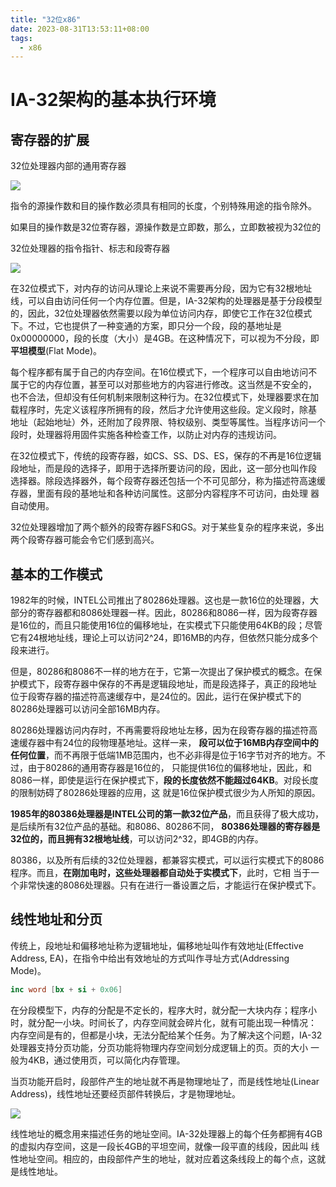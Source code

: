```yaml
---
title: "32位x86"
date: 2023-08-31T13:53:11+08:00
tags:
  - x86
---
```


# IA-32架构的基本执行环境

## 寄存器的扩展

32位处理器内部的通用寄存器

![](https://res.weread.qq.com/wrepub/CB_3300050845_txt014_1.jpg)

指令的源操作数和目的操作数必须具有相同的长度，个别特殊用途的指令除外。

如果目的操作数是32位寄存器，源操作数是立即数，那么，立即数被视为32位的

32位处理器的指令指针、标志和段寄存器

![](https://res.weread.qq.com/wrepub/CB_3300050845_txt014_6.jpg)

在32位模式下，对内存的访问从理论上来说不需要再分段，因为它有32根地址线，可以自由访问任何一个内存位置。但是，IA-32架构的处理器是基于分段模型
的，因此，32位处理器依然需要以段为单位访问内存，即使它工作在32位模式下。不过，它也提供了一种变通的方案，即只分一个段，段的基地址是
0x00000000，段的长度（大小）是4GB。在这种情况下，可以视为不分段，即**平坦模型**(Flat Mode)。

每个程序都有属于自己的内存空间。在16位模式下，一个程序可以自由地访问不属于它的内存位置，甚至可以对那些地方的内容进行修改。这当然是不安全的，
也不合法，但却没有任何机制来限制这种行为。在32位模式下，处理器要求在加载程序时，先定义该程序所拥有的段，然后才允许使用这些段。定义段时，除基
地址（起始地址）外，还附加了段界限、特权级别、类型等属性。当程序访问一个段时，处理器将用固件实施各种检查工作，以防止对内存的违规访问。

在32位模式下，传统的段寄存器，如CS、SS、DS、ES，保存的不再是16位逻辑段地址，而是段的选择子，即用于选择所要访问的段，因此，这一部分也叫作段
选择器。除段选择器外，每个段寄存器还包括一个不可见部分，称为描述符高速缓存器，里面有段的基地址和各种访问属性。这部分内容程序不可访问，由处理
器自动使用。

32位处理器增加了两个额外的段寄存器FS和GS。对于某些复杂的程序来说，多出两个段寄存器可能会令它们感到高兴。

## 基本的工作模式

1982年的时候，INTEL公司推出了80286处理器。这也是一款16位的处理器，大部分的寄存器都和8086处理器一样。因此，80286和8086一样，因为段寄存器
是16位的，而且只能使用16位的偏移地址，在实模式下只能使用64KB的段；尽管它有24根地址线，理论上可以访问2^24，即16MB的内存，但依然只能分成多个
段来进行。

但是，80286和8086不一样的地方在于，它第一次提出了保护模式的概念。在保护模式下，段寄存器中保存的不再是逻辑段地址，而是段选择子，真正的段地址
位于段寄存器的描述符高速缓存中，是24位的。因此，运行在保护模式下的80286处理器可以访问全部16MB内存。

80286处理器访问内存时，不再需要将段地址左移，因为在段寄存器的描述符高速缓存器中有24位的段物理基地址。这样一来，
**段可以位于16MB内存空间中的任何位置**，而不再限于低端1MB范围内，也不必非得是位于16字节对齐的地方。不过，由于80286的通用寄存器是16位的，
只能提供16位的偏移地址，因此，和8086一样，即使是运行在保护模式下，**段的长度依然不能超过64KB**。对段长度的限制妨碍了80286处理器的应用，这
就是16位保护模式很少为人所知的原因。

**1985年的80386处理器是INTEL公司的第一款32位产品**，而且获得了极大成功，是后续所有32位产品的基础。和8086、80286不同，
**80386处理器的寄存器是32位的，而且拥有32根地址线**，可以访问2^32，即4GB的内存。

80386，以及所有后续的32位处理器，都兼容实模式，可以运行实模式下的8086程序。而且，**在刚加电时，这些处理器都自动处于实模式下**，此时，它相
当于一个非常快速的8086处理器。只有在进行一番设置之后，才能运行在保护模式下。

## 线性地址和分页

传统上，段地址和偏移地址称为逻辑地址，偏移地址叫作有效地址(Effective Address, EA)，在指令中给出有效地址的方式叫作寻址方式(Addressing
Mode)。

```nasm
inc word [bx + si + 0x06]
```

在分段模型下，内存的分配是不定长的，程序大时，就分配一大块内存；程序小时，就分配一小块。时间长了，内存空间就会碎片化，就有可能出现一种情况：
内存空间是有的，但都是小块，无法分配给某个任务。为了解决这个问题，IA-32处理器支持分页功能，分页功能将物理内存空间划分成逻辑上的页。页的大小
一般为4KB，通过使用页，可以简化内存管理。

当页功能开启时，段部件产生的地址就不再是物理地址了，而是线性地址(Linear Address)，线性地址还要经页部件转换后，才是物理地址。

![](https://res.weread.qq.com/wrepub/CB_3300050845_txt014_8.jpg)

线性地址的概念用来描述任务的地址空间。IA-32处理器上的每个任务都拥有4GB的虚拟内存空间，这是一段长4GB的平坦空间，就像一段平直的线段，因此叫
线性地址空间。相应的，由段部件产生的地址，就对应着这条线段上的每个点，这就是线性地址。
